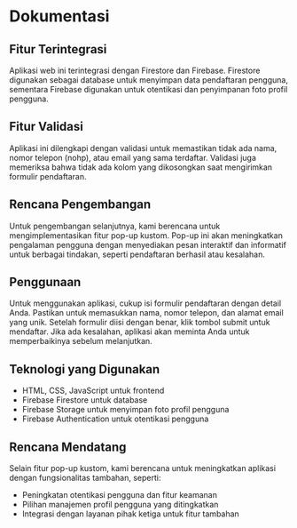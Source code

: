 # Dokumentasi

## Fitur Terintegrasi
Aplikasi web ini terintegrasi dengan Firestore dan Firebase. Firestore digunakan sebagai database untuk menyimpan data pendaftaran pengguna, sementara Firebase digunakan untuk otentikasi dan penyimpanan foto profil pengguna.

## Fitur Validasi
Aplikasi ini dilengkapi dengan validasi untuk memastikan tidak ada nama, nomor telepon (nohp), atau email yang sama terdaftar. Validasi juga memeriksa bahwa tidak ada kolom yang dikosongkan saat mengirimkan formulir pendaftaran.

## Rencana Pengembangan
Untuk pengembangan selanjutnya, kami berencana untuk mengimplementasikan fitur pop-up kustom. Pop-up ini akan meningkatkan pengalaman pengguna dengan menyediakan pesan interaktif dan informatif untuk berbagai tindakan, seperti pendaftaran berhasil atau kesalahan.

## Penggunaan
Untuk menggunakan aplikasi, cukup isi formulir pendaftaran dengan detail Anda. Pastikan untuk memasukkan nama, nomor telepon, dan alamat email yang unik. Setelah formulir diisi dengan benar, klik tombol submit untuk mendaftar. Jika ada kesalahan, aplikasi akan meminta Anda untuk memperbaikinya sebelum melanjutkan.

## Teknologi yang Digunakan
- HTML, CSS, JavaScript untuk frontend
- Firebase Firestore untuk database
- Firebase Storage untuk menyimpan foto profil pengguna
- Firebase Authentication untuk otentikasi pengguna

## Rencana Mendatang
Selain fitur pop-up kustom, kami berencana untuk meningkatkan aplikasi dengan fungsionalitas tambahan, seperti:
- Peningkatan otentikasi pengguna dan fitur keamanan
- Pilihan manajemen profil pengguna yang ditingkatkan
- Integrasi dengan layanan pihak ketiga untuk fitur tambahan